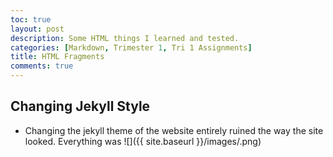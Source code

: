 ```yaml
---
toc: true
layout: post
description: Some HTML things I learned and tested.
categories: [Markdown, Trimester 1, Tri 1 Assignments]
title: HTML Fragments
comments: true
---
```


## Changing Jekyll Style

- Changing the jekyll theme of the website entirely ruined the way the site looked. Everything was 
![]({{ site.baseurl }}/images/.png)